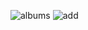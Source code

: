 ![albums](https://user-images.githubusercontent.com/66463058/189859313-76f84d66-d8fd-424d-b045-7e42e974f4a2.png)
![add](https://user-images.githubusercontent.com/66463058/189859916-f11924b5-97e1-419b-b327-67738a1ff878.png)
